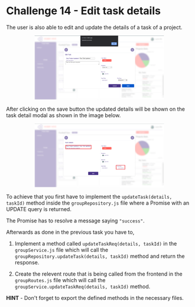# Challenge 14 - Edit task details

The user is also able to edit and update the details of a task of a project.

<p align="center">
  <img src="./images/10a.png" width="350px">
</p>

After clicking on the save button the updated details will be shown on the task detail modal as shown in the image below.

<p align="center">
  <img src="./images/10b.png" width="350px">
</p>

To achieve that you first have to implement the `updateTask(details, taskId)` method inside the `groupRepository.js` file where a Promise with an UPDATE query is returned. 

The Promise has to resolve a message saying `"success"`.

Afterwards as done in the previous task you have to,

1. Implement a method called `updateTaskReq(details, taskId)` in the `groupService.js` file which will call the `groupRepository.updateTask(details, taskId)` method and return the response.

2. Create the relevent route that is being called from the frontend in the `groupRoutes.js` file which will call the `groupService.updateTaskReq(details, taskId)` method.

**HINT** - Don't forget to export the defined methods in the necessary files.
